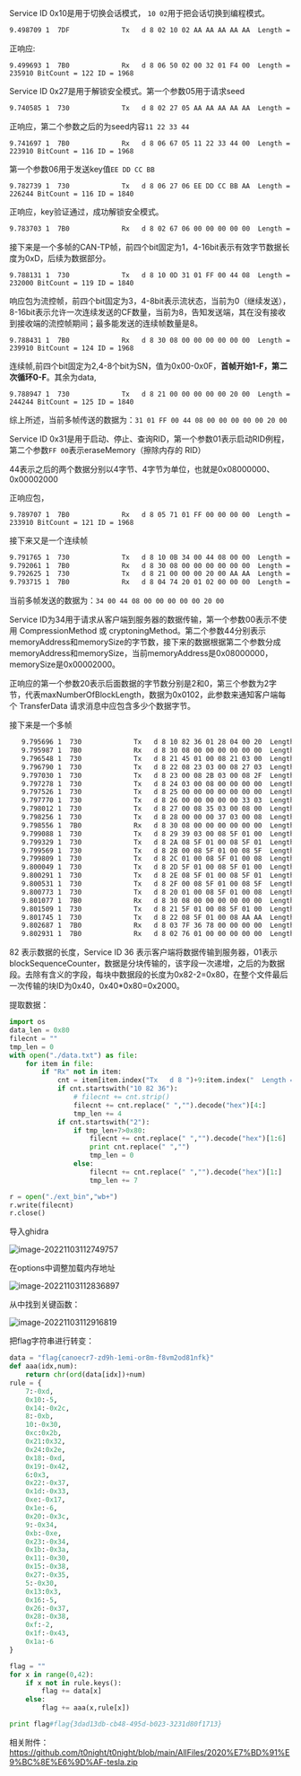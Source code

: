 Service ID 0x10是用于切换会话模式， `10 02`用于把会话切换到编程模式。

```bash
9.498709 1  7DF             Tx   d 8 02 10 02 AA AA AA AA AA  Length = 0 BitCount = 116 ID = 2015
```

正响应:

```
9.499693 1  7B0             Rx   d 8 06 50 02 00 32 01 F4 00  Length = 235910 BitCount = 122 ID = 1968
```



Service ID 0x27是用于解锁安全模式。第一个参数05用于请求seed

```bash
9.740585 1  730             Tx   d 8 02 27 05 AA AA AA AA AA  Length = 222015 BitCount = 114 ID = 1840
```

正响应，第二个参数之后的为seed内容`11 22 33 44`

```
9.741697 1  7B0             Rx   d 8 06 67 05 11 22 33 44 00  Length = 223910 BitCount = 116 ID = 1968
```

第一个参数06用于发送key值`EE DD CC BB`

```
9.782739 1  730             Tx   d 8 06 27 06 EE DD CC BB AA  Length = 226244 BitCount = 116 ID = 1840
```

正响应，key验证通过，成功解锁安全模式。

```bash
9.783703 1  7B0             Rx   d 8 02 67 06 00 00 00 00 00  Length = 235910 BitCount = 122 ID = 1968
```



接下来是一个多帧的CAN-TP帧，前四个bit固定为1，4-16bit表示有效字节数据长度为0xD，后续为数据部分。

```
9.788131 1  730             Tx   d 8 10 0D 31 01 FF 00 44 08  Length = 232000 BitCount = 119 ID = 1840
```

响应包为流控帧，前四个bit固定为3，4-8bit表示流状态，当前为0（继续发送），8-16bit表示允许一次连续发送的CF数量，当前为8，告知发送端，其在没有接收到接收端的流控帧期间；最多能发送的连续帧数量是8。

```
9.788431 1  7B0             Rx   d 8 30 08 00 00 00 00 00 00  Length = 239910 BitCount = 124 ID = 1968
```

连续帧,前四个bit固定为2,4-8个bit为SN，值为0x00-0x0F，**首帧开始1-F，第二次循环0-F**。其余为data,

```
9.788947 1  730             Tx   d 8 21 00 00 00 00 00 20 00  Length = 244244 BitCount = 125 ID = 1840
```

综上所述，当前多帧传送的数据为：`31 01 FF 00 44 08 00 00 00 00 00 20 00`

Service ID 0x31是用于启动、停止、查询RID，第一个参数01表示启动RID例程，第二个参数`FF 00`表示eraseMemory（擦除内存的 RID）

44表示之后的两个数据分别以4字节、4字节为单位，也就是0x08000000、0x00002000



正响应包，

```
9.789707 1  7B0             Rx   d 8 05 71 01 FF 00 00 00 00  Length = 233910 BitCount = 121 ID = 1968
```



接下来又是一个连续帧

```bash
9.791765 1  730             Tx   d 8 10 0B 34 00 44 08 00 00  Length = 236244 BitCount = 121 ID = 1840
9.792061 1  7B0             Rx   d 8 30 08 00 00 00 00 00 00  Length = 239910 BitCount = 124 ID = 1968
9.792625 1  730             Tx   d 8 21 00 00 00 20 00 AA AA  Length = 234244 BitCount = 120 ID = 1840
9.793715 1  7B0             Rx   d 8 04 74 20 01 02 00 00 00  Length = 233910 BitCount = 121 ID = 1968
```

当前多帧发送的数据为：`34 00 44 08 00 00 00 00 00 20 00`

Service ID为34用于请求从客户端到服务器的数据传输，第一个参数00表示不使用 CompressionMethod 或 cryptoningMethod。第二个参数44分别表示memoryAddress和memorySize的字节数，接下来的数据根据第二个参数分成memoryAddress和memorySize，当前memoryAddress是0x08000000，memorySize是0x00002000。

正响应的第一个参数20表示后面数据的字节数分别是2和0，第三个参数为2字节，代表maxNumberOfBlockLength，数据为0x0102，此参数来通知客户端每个 TransferData 请求消息中应包含多少个数据字节。



接下来是一个多帧

```bash
   9.795696 1  730             Tx   d 8 10 82 36 01 28 04 00 20  Length = 232244 BitCount = 119 ID = 1840
   9.795987 1  7B0             Rx   d 8 30 08 00 00 00 00 00 00  Length = 239910 BitCount = 124 ID = 1968
   9.796548 1  730             Tx   d 8 21 45 01 00 08 21 03 00  Length = 236244 BitCount = 121 ID = 1840
   9.796790 1  730             Tx   d 8 22 08 23 03 00 08 27 03  Length = 236244 BitCount = 121 ID = 1840
   9.797030 1  730             Tx   d 8 23 00 08 2B 03 00 08 2F  Length = 234000 BitCount = 120 ID = 1840
   9.797278 1  730             Tx   d 8 24 03 00 08 00 00 00 00  Length = 242000 BitCount = 124 ID = 1840
   9.797526 1  730             Tx   d 8 25 00 00 00 00 00 00 00  Length = 242000 BitCount = 124 ID = 1840
   9.797770 1  730             Tx   d 8 26 00 00 00 00 00 33 03  Length = 238000 BitCount = 122 ID = 1840
   9.798012 1  730             Tx   d 8 27 00 08 35 03 00 08 00  Length = 236000 BitCount = 121 ID = 1840
   9.798256 1  730             Tx   d 8 28 00 00 00 37 03 00 08  Length = 238000 BitCount = 122 ID = 1840
   9.798556 1  7B0             Rx   d 8 30 08 00 00 00 00 00 00  Length = 239910 BitCount = 124 ID = 1968
   9.799088 1  730             Tx   d 8 29 39 03 00 08 5F 01 00  Length = 232259 BitCount = 119 ID = 1840
   9.799329 1  730             Tx   d 8 2A 08 5F 01 00 08 5F 01  Length = 234259 BitCount = 120 ID = 1840
   9.799569 1  730             Tx   d 8 2B 00 08 5F 01 00 08 5F  Length = 234015 BitCount = 120 ID = 1840
   9.799809 1  730             Tx   d 8 2C 01 00 08 5F 01 00 08  Length = 234015 BitCount = 120 ID = 1840
   9.800049 1  730             Tx   d 8 2D 5F 01 00 08 5F 01 00  Length = 234015 BitCount = 120 ID = 1840
   9.800291 1  730             Tx   d 8 2E 08 5F 01 00 08 5F 01  Length = 236015 BitCount = 121 ID = 1840
   9.800531 1  730             Tx   d 8 2F 00 08 5F 01 00 08 5F  Length = 234015 BitCount = 120 ID = 1840
   9.800773 1  730             Tx   d 8 20 01 00 08 5F 01 00 08  Length = 236015 BitCount = 121 ID = 1840
   9.801077 1  7B0             Rx   d 8 30 08 00 00 00 00 00 00  Length = 239910 BitCount = 124 ID = 1968
   9.801509 1  730             Tx   d 8 21 5F 01 00 08 5F 01 00  Length = 234244 BitCount = 120 ID = 1840
   9.801745 1  730             Tx   d 8 22 08 5F 01 00 08 AA AA  Length = 230244 BitCount = 118 ID = 1840
   9.802687 1  7B0             Rx   d 8 03 7F 36 78 00 00 00 00  Length = 233910 BitCount = 121 ID = 1968
   9.802931 1  7B0             Rx   d 8 02 76 01 00 00 00 00 00  Length = 235910 BitCount = 122 ID = 1968
```

82 表示数据的长度，Service ID 36 表示客户端将数据传输到服务器，01表示blockSequenceCounter，数据是分块传输的，该字段一次递增，之后的为数据段。去除有含义的字段，每块中数据段的长度为0x82-2=0x80，在整个文件最后一次传输的块ID为0x40，0x40*0x80=0x2000。



提取数据：

```python
import os
data_len = 0x80
filecnt = ""
tmp_len = 0
with open("./data.txt") as file:
    for item in file:
        if "Rx" not in item:
            cnt = item[item.index("Tx   d 8 ")+9:item.index("  Length =")]
            if cnt.startswith("10 82 36"):
                # filecnt += cnt.strip()
                filecnt += cnt.replace(" ","").decode("hex")[4:]
                tmp_len += 4
            if cnt.startswith("2"):
                if tmp_len+7>0x80:
                    filecnt += cnt.replace(" ","").decode("hex")[1:6]
                    print cnt.replace(" ","")
                    tmp_len = 0
                else:
                    filecnt += cnt.replace(" ","").decode("hex")[1:]
                    tmp_len += 7

r = open("./ext_bin","wb+")
r.write(filecnt)
r.close()
```

导入ghidra

![image-20221103112749757](https://raw.githubusercontent.com/wxm-radish/uPic/main/uPic/image-20221103112749757.png)

在options中调整加载内存地址

![image-20221103112836897](https://raw.githubusercontent.com/wxm-radish/uPic/main/uPic/image-20221103112836897.png)



从中找到关键函数：

![image-20221103112916819](https://raw.githubusercontent.com/wxm-radish/uPic/main/uPic/image-20221103112916819.png)

把flag字符串进行转变：

```python
data = "flag{canoecr7-zd9h-1emi-or8m-f8vm2od81nfk}"
def aaa(idx,num):
    return chr(ord(data[idx])+num)
rule = {
    7:-0xd,
    0x10:-5,
    0x14:-0x2c,
    8:-0xb,
    10:-0x30,
    0xc:0x2b,
    0x21:0x32,
    0x24:0x2e,
    0x18:-0xd,
    0x19:-0x42,
    6:0x3,
    0x22:-0x37,
    0x1d:-0x33,
    0xe:-0x17,
    0x1e:-6,
    0x20:-0x3c,
    9:-0x34,
    0xb:-0xe,
    0x23:-0x34,
    0x1b:-0x3a,
    0x11:-0x30,
    0x15:-0x38,
    0x27:-0x35,
    5:-0x30,
    0x13:0x3,
    0x16:-5,
    0x26:-0x37,
    0x28:-0x38,
    0xf:-2,
    0x1f:-0x43,
    0x1a:-6
}

flag = ""
for x in range(0,42):
    if x not in rule.keys():
        flag += data[x]
    else:
        flag += aaa(x,rule[x])

print flag#flag{3dad13db-cb48-495d-b023-3231d80f1713}
```





相关附件：https://github.com/t0night/t0night/blob/main/AllFiles/2020%E7%BD%91%E9%BC%8E%E6%9D%AF-tesla.zip